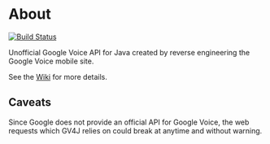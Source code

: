 # About
[![Build Status](https://travis-ci.org/twyatt/gv4j.svg?branch=master)](https://travis-ci.org/twyatt/gv4j)

Unofficial Google Voice API for Java created by reverse engineering the Google Voice mobile site.

See the [Wiki](../../wiki) for more details.

## Caveats
Since Google does not provide an official API for Google Voice, the web requests which GV4J relies on could break at anytime and without warning.
